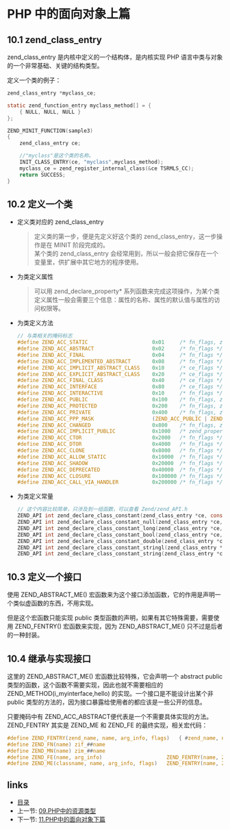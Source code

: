 PHP 中的面向对象上篇
===

10.1 zend_class_entry
---

zend_class_entry 是内核中定义的一个结构体，是内核实现 PHP 语言中类与对象的一个非常基础、关键的结构类型。

定义一个类的例子：

```c
zend_class_entry *myclass_ce;

static zend_function_entry myclass_method[] = {
    { NULL, NULL, NULL }
};

ZEND_MINIT_FUNCTION(sample3)
{
    zend_class_entry ce;

    //"myclass"是这个类的名称。
    INIT_CLASS_ENTRY(ce, "myclass",myclass_method);
    myclass_ce = zend_register_internal_class(&ce TSRMLS_CC);
    return SUCCESS;
}
```

10.2 定义一个类
---

+ 定义类对应的 zend_class_entry
  > 定义类的第一步，便是先定义好这个类的 zend_class_entry，这一步操作是在 MINIT 阶段完成的。  
  > 某个类的 zend_class_entry 会经常用到，所以一般会把它保存在一个变量里，供扩展中其它地方的程序使用。

+ 为类定义属性
  > 可以用 zend_declare_property* 系列函数来完成这项操作，为某个类定义属性一般会需要三个信息：属性的名称、属性的默认值与属性的访问权限等。

+ 为类定义方法
  
  ```c
  // 与类相关的掩码标志
  #define ZEND_ACC_STATIC                     0x01     /* fn_flags, zend_property_info.flags */
  #define ZEND_ACC_ABSTRACT                   0x02     /* fn_flags */
  #define ZEND_ACC_FINAL                      0x04     /* fn_flags */
  #define ZEND_ACC_IMPLEMENTED_ABSTRACT       0x08     /* fn_flags */
  #define ZEND_ACC_IMPLICIT_ABSTRACT_CLASS    0x10     /* ce_flags */
  #define ZEND_ACC_EXPLICIT_ABSTRACT_CLASS    0x20     /* ce_flags */
  #define ZEND_ACC_FINAL_CLASS                0x40     /* ce_flags */
  #define ZEND_ACC_INTERFACE                  0x80     /* ce_flags */
  #define ZEND_ACC_INTERACTIVE                0x10     /* fn_flags */
  #define ZEND_ACC_PUBLIC                     0x100    /* fn_flags, zend_property_info.flags */
  #define ZEND_ACC_PROTECTED                  0x200    /* fn_flags, zend_property_info.flags */
  #define ZEND_ACC_PRIVATE                    0x400    /* fn_flags, zend_property_info.flags */
  #define ZEND_ACC_PPP_MASK                   (ZEND_ACC_PUBLIC | ZEND_ACC_PROTECTED | ZEND_ACC_PRIVATE)
  #define ZEND_ACC_CHANGED                    0x800    /* fn_flags, zend_property_info.flags */
  #define ZEND_ACC_IMPLICIT_PUBLIC            0x1000   /* zend_property_info.flags; unused (1) */
  #define ZEND_ACC_CTOR                       0x2000   /* fn_flags */
  #define ZEND_ACC_DTOR                       0x4000   /* fn_flags */
  #define ZEND_ACC_CLONE                      0x8000   /* fn_flags */
  #define ZEND_ACC_ALLOW_STATIC               0x10000  /* fn_flags */
  #define ZEND_ACC_SHADOW                     0x20000  /* fn_flags */
  #define ZEND_ACC_DEPRECATED                 0x40000  /* fn_flags */
  #define ZEND_ACC_CLOSURE                    0x100000 /* fn_flags */
  #define ZEND_ACC_CALL_VIA_HANDLER           0x200000 /* fn_flags */
  ```

+ 为类定义常量

  ```c
  // 这个内容比较简单，只涉及到一组函数，可以查看 Zend/zend_API.h
  ZEND_API int zend_declare_class_constant(zend_class_entry *ce, const char *name, size_t name_length, zval *value TSRMLS_DC);
  ZEND_API int zend_declare_class_constant_null(zend_class_entry *ce, const char *name, size_t name_length TSRMLS_DC);
  ZEND_API int zend_declare_class_constant_long(zend_class_entry *ce, const char *name, size_t name_length, long value TSRMLS_DC);
  ZEND_API int zend_declare_class_constant_bool(zend_class_entry *ce, const char *name, size_t name_length, zend_bool value TSRMLS_DC);
  ZEND_API int zend_declare_class_constant_double(zend_class_entry *ce, const char *name, size_t name_length, double value TSRMLS_DC);
  ZEND_API int zend_declare_class_constant_stringl(zend_class_entry *ce, const char *name, size_t name_length, const char *value, size_t value_length TSRMLS_DC);
  ZEND_API int zend_declare_class_constant_string(zend_class_entry *ce, const char *name, size_t name_length, const char *value TSRMLS_DC);
  ```

10.3 定义一个接口
---

使用 ZEND_ABSTRACT_ME() 宏函数来为这个接口添加函数，它的作用是声明一个类似虚函数的东西，不用实现。  

但是这个宏函数只能实现 public 类型函数的声明，如果有其它特殊需要，需要使用 ZEND_FENTRY() 宏函数来实现，因为 ZEND_ABSTRACT_ME() 只不过是后者的一种封装。

10.4 继承与实现接口
---

这里的 ZEND_ABSTRACT_ME() 宏函数比较特殊，它会声明一个 abstract public 类型的函数，这个函数不需要实现，因此也就不需要相应的 ZEND_METHOD(i_myinterface,hello) 的实现。一个接口是不能设计出某个非 public 类型的方法的，因为接口暴露给使用者的都应该是一些公开的信息。  

只要掩码中有 ZEND_ACC_ABSTRACT便代表是一个不需要具体实现的方法。ZEND_FENTRY 其实是 ZEND_ME 和 ZEND_FE 的最终实现，相关宏代码：

```c
#define ZEND_FENTRY(zend_name, name, arg_info, flags)   { #zend_name, name, arg_info, (zend_uint) (sizeof(arg_info)/sizeof(struct _zend_arg_info)-1), flags },
#define ZEND_FN(name) zif_##name
#define ZEND_MN(name) zim_##name
#define ZEND_FE(name, arg_info)                     ZEND_FENTRY(name, ZEND_FN(name), arg_info, 0)
#define ZEND_ME(classname, name, arg_info, flags)   ZEND_FENTRY(name, ZEND_MN(classname##_##name), arg_info, flags)
```

links
---

+ [目录](00.目录.md)
+ 上一节: [09.PHP中的资源类型](09.PHP中的资源类型.md)
+ 下一节: [11.PHP中的面向对象下篇](11.PHP中的面向对象下篇.md)
